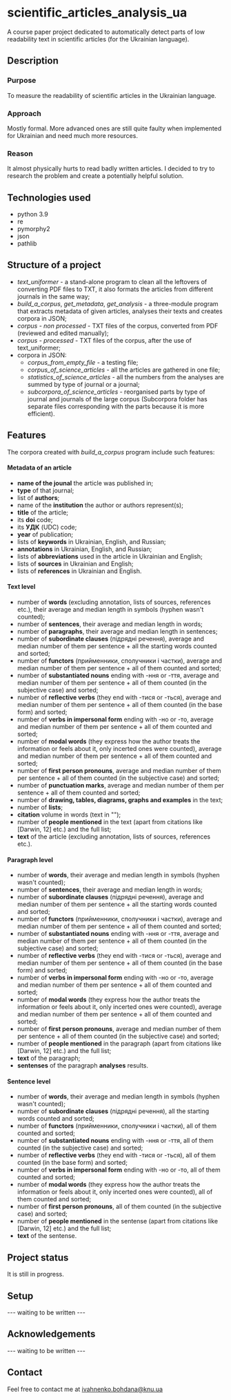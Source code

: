 # scientific_articles_analysis_ua
A course paper project dedicated to automatically detect parts of low readability text in scientific articles (for the Ukrainian language).

## Description
### Purpose
To measure the readability of scientific articles in the Ukrainian language.
### Approach
Mostly formal. More advanced ones are still quite faulty when implemented for Ukrainian and need much more resources.
### Reason
It almost physically hurts to read badly written articles. I decided to try to research the problem and create a potentially helpful solution.

## Technologies used
* python 3.9
* re
* pymorphy2
* json
* pathlib

## Structure of a project
* *text_uniformer* - a stand-alone program to clean all the leftovers of converting PDF files to TXT, it also formats the articles from different journals in the same way;
* *build_a_corpus*, *get_metadata*, *get_analysis* - a three-module program that extracts metadata of given articles, analyses their texts and creates corpora in JSON;
* *corpus - non processed* - TXT files of the corpus, converted from PDF (reviewed and edited manually);
* *corpus - processed* - TXT files of the corpus, after the use of text_uniformer;
* corpora in JSON:
  * *corpus_from_empty_file* - a testing file;
  * *corpus_of_science_articles* - all the articles are gathered in one file;
  * *statistics_of_science_articles* - all the numbers from the analyses are summed by type of journal or a journal;
  * *subcorpora_of_science_articles* - reorganised parts by type of journal and journals of the large corpus (Subcorpora folder has separate files corresponding with the parts because it is more efficient).

## Features
The corpora created with *build_a_corpus* program include such features: 
#### Metadata of an article
* **name of the jounal** the article was published in;
* **type** of that journal;
* list of **authors**;
* name of the **institution** the author or authors represent(s);
* **title** of the article;
* its **doi** code;
* its **УДК** (UDC) code;
* **year** of publication;
* lists of **keywords** in Ukrainian, English, and Russian;
* **annotations** in Ukrainian, English, and Russian;
* lists of **abbreviations** used in the article in Ukrainian and English;
* lists of **sources** in Ukrainian and English;
* lists of **references** in Ukrainian and English.

#### Text level
* number of **words** (excluding annotation, lists of sources, references etc.), their average and median length in symbols (hyphen wasn't counted);
* number of **sentences**, their average and median length in words;
* number of **paragraphs**, their average and median length in sentences;
* number of **subordinate clauses** (підрядні речення), average and median number of them per sentence + all the starting words counted and sorted;
* number of **functors** (прийменники, сполучники і частки), average and median number of them per sentence + all of them counted and sorted;
* number of **substantiated nouns** ending with -ння or -ття, average and median number of them per sentence + all of them counted (in the subjective case) and sorted;
* number of **reflective verbs** (they end with -тися or -ться), average and median number of them per sentence + all of them counted (in the base form) and sorted;
* number of **verbs in impersonal form** ending with -но or -то, average and median number of them per sentence + all of them counted and sorted;
* number of **modal words** (they express how the author treats the information or feels about it, only incerted ones were counted), average and median number of them per sentence + all of them counted and sorted;
* number of **first person pronouns**, average and median number of them per sentence + all of them counted (in the subjective case) and sorted;
* number of **punctuation marks**, average and median number of them per sentence + all of them counted and sorted;
* number of **drawing, tables, diagrams, graphs and examples** in the text;
* number of **lists**;
* **citation** volume in words (text in "");
* number of **people mentioned** in the text (apart from citations like [Darwin, 12] etc.) and the full list;
* **text** of the article (excluding annotation, lists of sources, references etc.). 

#### Paragraph level 
* number of **words**, their average and median length in symbols (hyphen wasn't counted);
* number of **sentences**, their average and median length in words;
* number of **subordinate clauses** (підрядні речення), average and median number of them per sentence + all the starting words counted and sorted;
* number of **functors** (прийменники, сполучники і частки), average and median number of them per sentence + all of them counted and sorted;
* number of **substantiated nouns** ending with -ння or -ття, average and median number of them per sentence + all of them counted (in the subjective case) and sorted;
* number of **reflective verbs** (they end with -тися or -ться), average and median number of them per sentence + all of them counted (in the base form) and sorted;
* number of **verbs in impersonal form** ending with -но or -то, average and median number of them per sentence + all of them counted and sorted;
* number of **modal words** (they express how the author treats the information or feels about it, only incerted ones were counted), average and median number of them per sentence + all of them counted and sorted;
* number of **first person pronouns**, average and median number of them per sentence + all of them counted (in the subjective case) and sorted;
* number of **people mentioned** in the paragraph (apart from citations like [Darwin, 12] etc.) and the full list;
* **text** of the paragraph;
* **sentenses** of the paragraph **analyses** results.

#### Sentence level
* number of **words**, their average and median length in symbols (hyphen wasn't counted);
* number of **subordinate clauses** (підрядні речення), all the starting words counted and sorted;
* number of **functors** (прийменники, сполучники і частки), all of them counted and sorted;
* number of **substantiated nouns** ending with -ння or -ття, all of them counted (in the subjective case) and sorted;
* number of **reflective verbs** (they end with -тися or -ться), all of them counted (in the base form) and sorted;
* number of **verbs in impersonal form** ending with -но or -то, all of them counted and sorted;
* number of **modal words** (they express how the author treats the information or feels about it, only incerted ones were counted), all of them counted and sorted;
* number of **first person pronouns**, all of them counted (in the subjective case) and sorted;
* number of **people mentioned** in the sentense (apart from citations like [Darwin, 12] etc.) and the full list;
* **text** of the sentense.

## Project status
It is still in progress.

## Setup
--- waiting to be written ---

## Acknowledgements
--- waiting to be written ---

## Contact
Feel free to contact me at ivahnenko.bohdana@knu.ua
